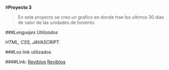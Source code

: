 #**Proyecto 3**

>En este proyecto se creo un grafico 
en donde trae los ultimos 30 dias de 
valor de las unidades de fomento

###*Lenguajes Utilizados*

*HTML*, *CSS*, *JAVASCRIPT*.

###Los link utilizados 

####Link:
[Reviblog](https://www.chartjs.org/)
[Reviblog](https://mindicador.cl/api/uf)